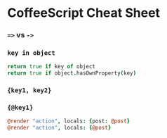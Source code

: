 # CoffeeScript Cheat Sheet

### `=>` vs `->`

### `key in object`

``` coffeescript
return true if key of object
return true if object.hasOwnProperty(key)
```

### `{key1, key2}`

### `{@key1}`

``` coffeescript
@render "action", locals: {post: @post}
@render "action", locals: {@post}
```

